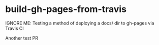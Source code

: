 # build-gh-pages-from-travis
IGNORE ME: Testing a method of deploying a docs/ dir to gh-pages via Travis CI


Another test PR
